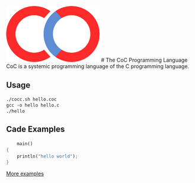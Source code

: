 <img src="/images/logo.svg" width="50%" height="50%">
# The CoC Programming Language
CoC is a systemic programming language of the C programming language.

## Usage
```
./cocc.sh hello.coc
gcc -o hello hello.c
./hello
```

## Cade Examples
```rust
    main()
{
    println("hello world");
}
```
[More examples](https://github.com/0verse/CoC/tree/main/examples)

